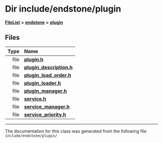 

# Dir include/endstone/plugin



[**FileList**](files.md) **>** [**endstone**](dir_6cf277b678674f97c7a2b6b3b2447b33.md) **>** [**plugin**](dir_53ee43673b2467e53c4cb8c30a2e7d89.md)












## Files

| Type | Name |
| ---: | :--- |
| file | [**plugin.h**](plugin_8h.md) <br> |
| file | [**plugin\_description.h**](plugin__description_8h.md) <br> |
| file | [**plugin\_load\_order.h**](plugin__load__order_8h.md) <br> |
| file | [**plugin\_loader.h**](plugin__loader_8h.md) <br> |
| file | [**plugin\_manager.h**](plugin__manager_8h.md) <br> |
| file | [**service.h**](service_8h.md) <br> |
| file | [**service\_manager.h**](service__manager_8h.md) <br> |
| file | [**service\_priority.h**](service__priority_8h.md) <br> |



























































------------------------------
The documentation for this class was generated from the following file `include/endstone/plugin/`

